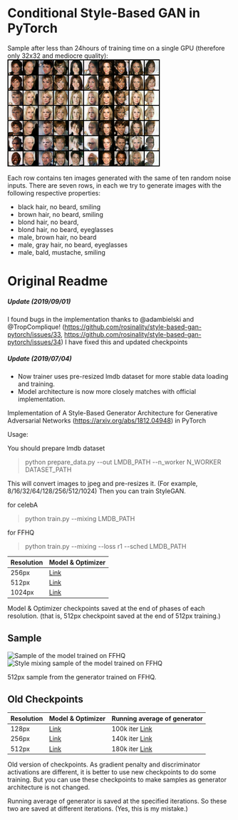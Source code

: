 # Conditional Style-Based GAN in PyTorch

Sample after less than 24hours of training time on a single GPU (therefore only 32x32 and mediocre quality):
![Sample of the conditional model trained on CelebaHQ.](demo.png)

Each row contains ten images generated with the same of ten random noise inputs.
There are seven rows, in each we try to generate images with the following respective properties:
- black hair, no beard, smiling
- brown hair, no beard, smiling
- blond hair, no beard,
- blond hair, no beard, eyeglasses
- male, brown hair, no beard
- male, gray hair, no beard, eyeglasses
- male, bald, mustache, smiling

# Original Readme

##### Update (2019/09/01)

I found bugs in the implementation thanks to @adambielski and @TropComplique! (https://github.com/rosinality/style-based-gan-pytorch/issues/33, https://github.com/rosinality/style-based-gan-pytorch/issues/34) I have fixed this and updated checkpoints

##### Update (2019/07/04)

* Now trainer uses pre-resized lmdb dataset for more stable data loading and training.
* Model architecture is now more closely matches with official implementation.

Implementation of A Style-Based Generator Architecture for Generative Adversarial Networks (https://arxiv.org/abs/1812.04948) in PyTorch

Usage:

You should prepare lmdb dataset

> python prepare_data.py --out LMDB_PATH --n_worker N_WORKER DATASET_PATH

This will convert images to jpeg and pre-resizes it. (For example, 8/16/32/64/128/256/512/1024) Then you can train StyleGAN.

for celebA

> python train.py --mixing LMDB_PATH

for FFHQ

> python train.py --mixing --loss r1 --sched LMDB_PATH

Resolution | Model & Optimizer 
-----------|-------------------
256px      | [Link](https://drive.google.com/open?id=1QlXFPIOFzsJyjZ1AtfpnVhqW4Z0r8GLZ)
512px      | [Link](https://drive.google.com/open?id=13f0tXPX0EfHdac0zcudfC8osD4OdsxZQ)
1024px      | [Link](https://drive.google.com/open?id=1NJMqp2AN1de8cPXTBzYC7mX2wXF9ox-i)

Model & Optimizer checkpoints saved at the end of phases of each resolution. (that is, 512px checkpoint saved at the end of 512px training.)

## Sample

![Sample of the model trained on FFHQ](doc/sample_ffhq_new.png)
![Style mixing sample of the model trained on FFHQ](doc/sample_mixing_ffhq_new.png)

512px sample from the generator trained on FFHQ.

## Old Checkpoints

Resolution | Model & Optimizer | Running average of generator
-----------|-------------------|------------------------------
128px      | [Link](https://drive.google.com/open?id=1Fc0d8tTjS7Fcmr8gyHk8M0P-VMiRNeMl) | 100k iter [Link](https://drive.google.com/open?id=1b4MKSVTbWoY15NkzsM58T0QCvTE9d_Ch)
256px      | [Link](https://drive.google.com/open?id=1K2G1p-m1BQNoTEKJDBGAtFI1fC4eBjcd) | 140k iter [Link](https://drive.google.com/open?id=1n01mlc1mPpQyeUnnWNGeZiY7vp6JgakM)
512px      | [Link](https://drive.google.com/open?id=1Ls8NA56UnJWGJkRXXyJoDdz4a7uizBtw) | 180k iter [Link](https://drive.google.com/open?id=15lnKHnldIidQnXAlQ8PHo2W4XUTaIfq-)

Old version of checkpoints. As gradient penalty and discriminator activations are different, it is better to use new checkpoints to do some training. But you can use these checkpoints to make samples as generator architecture is not changed.

Running average of generator is saved at the specified iterations. So these two are saved at different iterations. (Yes, this is my mistake.)

